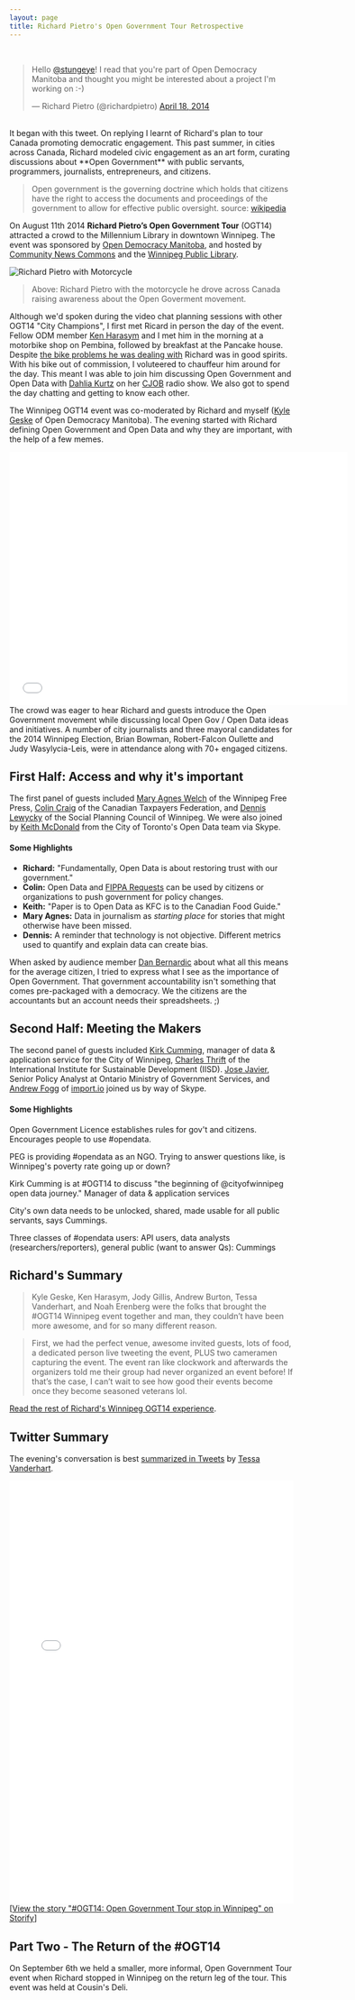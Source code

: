 ```yaml
---
layout: page
title: Richard Pietro's Open Government Tour Retrospective
---
```


<br>
<blockquote class="twitter-tweet" lang="en"><p>Hello <a href="https://twitter.com/stungeye">@stungeye</a>! I read that you&#39;re part of Open Democracy Manitoba and thought you might be interested about a project I&#39;m working on :-)</p>&mdash; Richard Pietro (@richardpietro) <a href="https://twitter.com/richardpietro/status/456969530200580096">April 18, 2014</a></blockquote>
<script async src="//platform.twitter.com/widgets.js" charset="utf-8"></script>

<br>
It began with this tweet. On replying I learnt of Richard's plan to tour Canada promoting democratic engagement. This past summer, in cities across Canada, Richard modeled civic engagement as an art form, curating discussions about **Open Government** with public servants, programmers, journalists, entrepreneurs, and citizens.

> Open government is the governing doctrine which holds that citizens have the right to access the documents and proceedings of the government to allow for effective public oversight. source: [wikipedia](https://en.wikipedia.org/wiki/Open_government)

On August 11th 2014 **Richard Pietro’s Open Government Tour** (OGT14) attracted a crowd to the Millennium Library in downtown Winnipeg. The event was sponsored by [Open Democracy Manitoba](http://opendemocracymanitoba.ca), and hosted by [Community News Commons](http://www.communitynewscommons.org/) and the [Winnipeg Public Library](http://wpl.winnipeg.ca/library/). 

![Richard Pietro with Motorcycle](/public/images/2014-11-30-open-government-tour-recap.jpg)
> Above: Richard Pietro with the motorcycle he drove across Canada raising awareness about the Open Goverment movement.

Although we'd spoken during the video chat planning sessions with other OGT14 "City Champions", I first met Ricard in person the day of the event. Fellow ODM member [Ken Harasym](https://twitter.com/kenharasym) and I met him in the morning at a motorbike shop on Pembina, followed by breakfast at the Pancake house. Despite [the bike problems he was dealing with](http://www.webnotwar.ca/ogt14-week-7-update/) Richard was in good spirits. With his bike out of commission, I voluteered to chauffeur him around for the day. This meant I was able to join him discussing Open Government and Open Data with [Dahlia Kurtz](https://twitter.com/DahliaKurtz) on her [CJOB](http://www.cjob.com) radio show. We also got to spend the day chatting and getting to know each other.

The Winnipeg OGT14 event was co-moderated by Richard and myself ([Kyle Geske](http://twitter.com/stungeye) of Open Democracy Manitoba). The evening started with Richard defining Open Government and Open Data and why they are important, with the help of a few memes. 

<iframe width="600" height="450" src="//www.youtube.com/embed/f9DtEUJwevo" frameborder="0" allowfullscreen></iframe>

<br>
The crowd was eager to hear Richard and guests introduce the Open Government movement while discussing local Open Gov / Open Data ideas and initiatives. A number of city journalists and three mayoral candidates for the 2014 Winnipeg Election, Brian Bowman, Robert-Falcon Oullette and Judy Wasylycia-Leis, were in attendance along with 70+ engaged citizens.

## First Half: Access and why it's important

The first panel of guests included [Mary Agnes Welch](https://twitter.com/mawwelch) of the Winnipeg Free Press, [Colin Craig](https://twitter.com/colincraig1) of the Canadian Taxpayers Federation, and [Dennis Lewycky](http://dennislewycky.ca/about/) of the Social Planning Council of Winnipeg. We were also joined by [Keith McDonald](https://twitter.com/cotkeith) from the City of Toronto's Open Data team via Skype.

#### Some Highlights

* **Richard:** "Fundamentally, Open Data is about restoring trust with our government."  
* **Colin:** Open Data and [FIPPA Requests](http://www.gov.mb.ca/chc/fippa/index.html) can be used by citizens or organizations to push government for policy changes. 
* **Keith:** "Paper is to Open Data as KFC is to the Canadian Food Guide."
* **Mary Agnes:** Data in journalism as *starting place* for stories that might otherwise have been missed.
* **Dennis:** A reminder that technology is not objective. Different metrics used to quantify and explain data can create bias.

When asked by audience member [Dan Bernardic](https://twitter.com/bernardic) about what all this means for the average citizen, I tried to express what I see as the importance of Open Government. That government accountability isn't something that comes pre-packaged with a democracy. We the citizens are the accountants but an account needs their spreadsheets. ;)

## Second Half: Meeting the Makers

The second panel of guests included [Kirk Cumming](https://www.linkedin.com/pub/kirk-cumming/13/691/71), manager of data & application service for the City of Winnipeg, [Charles Thrift](https://www.linkedin.com/pub/charles-thrift/15/18b/384) of the International Institute for Sustainable Development (IISD). [Jose Javier](http://twitter.com/jiguiniz), Senior Policy Analyst at Ontario Ministry of Government Services, and [Andrew Fogg](http://twitter.com/andrewfogg) of [import.io](import.io) joined us by way of Skype.

#### Some Highlights

Open Government Licence establishes rules for gov't and citizens. Encourages people to use #opendata.

PEG is providing #opendata as an NGO. Trying to answer questions like, is Winnipeg's poverty rate going up or down?

Kirk Cumming is at #OGT14 to discuss "the beginning of @cityofwinnipeg open data journey." Manager of data & application services

City's own data needs to be unlocked, shared, made usable for all public servants, says Cummings.

Three classes of #opendata users: API users, data analysts (researchers/reporters), general public (want to answer Qs): Cummings

## Richard's Summary

> Kyle Geske, Ken Harasym, Jody Gillis, Andrew Burton, Tessa Vanderhart, and Noah Erenberg were the folks that brought the #OGT14 Winnipeg event together and man, they couldn’t have been more awesome, and for so many different reason.
 
> First, we had the perfect venue, awesome invited guests, lots of food, a dedicated person live tweeting the event, PLUS two cameramen capturing the event. The event ran like clockwork and afterwards the organizers told me their group had never organized an event before! If that’s the case, I can’t wait to see how good their events become once they become seasoned veterans lol.

[Read the rest of Richard's Winnipeg OGT14 experience](http://www.webnotwar.ca/ogt14-week-7-update/).

## Twitter Summary

The evening's conversation is best [summarized in Tweets](https://storify.com/tessavanderhart/ogt14-opengovernment-tour-stop-in-winnipeg) by [Tessa Vanderhart](https://twitter.com/tessavanderhart).

<div class="storify"><iframe src="//storify.com/tessavanderhart/ogt14-opengovernment-tour-stop-in-winnipeg/embed?header=false&border=false&template=slideshow" width="100%" height="750" frameborder="no" allowtransparency="true"></iframe><script src="//storify.com/tessavanderhart/ogt14-opengovernment-tour-stop-in-winnipeg.js?header=false&border=false&template=slideshow"></script><noscript>[<a href="//storify.com/tessavanderhart/ogt14-opengovernment-tour-stop-in-winnipeg" target="_blank">View the story "#OGT14: Open Government Tour stop in Winnipeg" on Storify</a>]</noscript></div>

## Part Two - The Return of the #OGT14

On September 6th we held a smaller, more informal, Open Government Tour event when Richard stopped in Winnipeg on the return leg of the tour. This event was held at Cousin's Deli.
